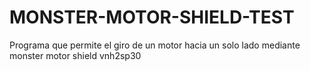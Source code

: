 # MONSTER-MOTOR-SHIELD-TEST
Programa que permite el giro de un motor hacia   un solo lado mediante monster motor shield  vnh2sp30

